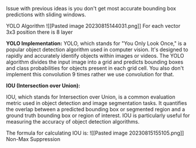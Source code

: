 Issue with previous ideas is you don't get most accurate bounding box predictions with sliding windows.

YOLO Algorithm
![[Pasted image 20230815144031.png]]
For each vector 3x3 position there is 8 layer 

**YOLO Implementation:** YOLO, which stands for "You Only Look Once," is a popular object detection algorithm used in computer vision. It's designed to rapidly and accurately identify objects within images or videos. The YOLO algorithm divides the input image into a grid and predicts bounding boxes and class probabilities for objects present in each grid cell.
You also don't implement this convolution 9 times rather we use convolution for that.

**IOU (Intersection over Union):**

IOU, which stands for Intersection over Union, is a common evaluation metric used in object detection and image segmentation tasks. It quantifies the overlap between a predicted bounding box or segmented region and a ground truth bounding box or region of interest. IOU is particularly useful for measuring the accuracy of object detection algorithms.

The formula for calculating IOU is:
![[Pasted image 20230815155105.png]]
Non-Max Suppression
